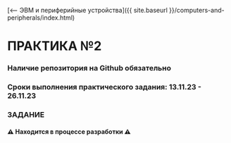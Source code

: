 [⟵ ЭВМ и периферийные устройства]({{ site.baseurl }}/computers-and-peripherals/index.html)

# **ПРАКТИКА №2**

### **Наличие репозитория на Github обязательно**

### **Сроки выполнения практического задания: 13.11.23 - 26.11.23**

### **ЗАДАНИЕ**

#### ⚠️ **Находится в процессе разработки** ⚠️
